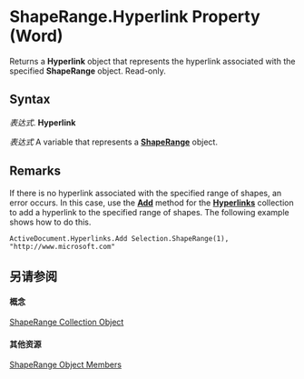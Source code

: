 
# ShapeRange.Hyperlink Property (Word)

Returns a  **Hyperlink** object that represents the hyperlink associated with the specified **ShapeRange** object. Read-only.


## Syntax

 _表达式_. **Hyperlink**

 _表达式_ A variable that represents a **[ShapeRange](7112acc0-e241-16ef-77bc-101b72d05af0.md)** object.


## Remarks

If there is no hyperlink associated with the specified range of shapes, an error occurs. In this case, use the  **[Add](b838a93c-8ec8-e591-f2e9-c22a049c5335.md)** method for the **[Hyperlinks](25801753-737f-9219-6a14-6531eb2ca699.md)** collection to add a hyperlink to the specified range of shapes. The following example shows how to do this.


```
ActiveDocument.Hyperlinks.Add Selection.ShapeRange(1), "http://www.microsoft.com"
```


## 另请参阅


#### 概念


[ShapeRange Collection Object](7112acc0-e241-16ef-77bc-101b72d05af0.md)
#### 其他资源


[ShapeRange Object Members](http://msdn.microsoft.com/library/eb882d13-d724-26e9-7e6d-2af55e42bba1%28Office.15%29.aspx)